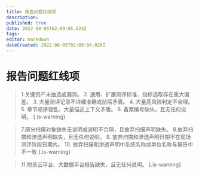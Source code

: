 ```yaml
---
title: 报告问题红线项
description: 
published: true
date: 2022-08-05T02:09:05.624Z
tags: 
editor: markdown
dateCreated: 2022-08-05T02:09:04.026Z
---
```


# 报告问题红线项


> 1.关键资产未抽选或漏测。
> 2. 通用、扩展测评标准、指标选取存在重大偏差。
> 3. 大量测评记录不详细准确或前后矛盾。
> 4. 大量高风险判定不合理。
> 5. 章节顺序错乱、大量描述上下文矛盾。
> 6. 备案编号缺失，且无任何说明。
{.is-warning}

> 7.部分扫描对象缺失无说明或说明不合理，且放弃扫描声明缺失。
> 8.放弃扫描和渗透声明缺失，且无任何说明。
> 9. 放弃扫描和渗透声明日期不在现场测评阶段日期内。
> 10. 放弃扫描和渗透声明中系统名称或单位名称与报告中不一致
{.is-warning}

>11.附录云平台、大数据平台报告缺失，且无任何说明。
{.is-warning}
